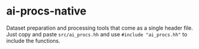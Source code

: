 # ai-procs-native

Dataset preparation and processing tools that come as a single
header file. Just copy and paste `src/ai_procs.hh` and
use `#include "ai_procs.hh"` to include the functions.